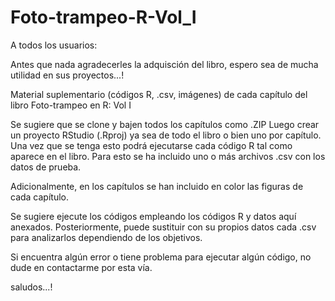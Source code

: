 # Foto-trampeo-R-Vol_I

A todos los usuarios:

Antes que nada agradecerles la adquisción del libro, espero sea de mucha utilidad en sus proyectos...!

Material suplementario (códigos R, .csv, imágenes) de cada capítulo del libro Foto-trampeo en R: Vol I

Se sugiere que se clone y bajen todos los capítulos como .ZIP
Luego crear un proyecto RStudio (.Rproj) ya sea de todo el libro o bien uno por capítulo.
Una vez que se tenga esto podrá ejecutarse cada código R tal como aparece en el libro.
Para esto se ha incluido uno o más archivos .csv con los datos de prueba.

Adicionalmente, en los capítulos se han incluido en color las figuras de cada capítulo.

Se sugiere ejecute los códigos empleando los códigos R y datos aquí anexados. 
Posteriormente, puede sustituir con su propios datos cada .csv para analizarlos dependiendo de los objetivos.

Si encuentra algún error o tiene problema para ejecutar algún código, no dude en contactarme por esta vía.

saludos...!
